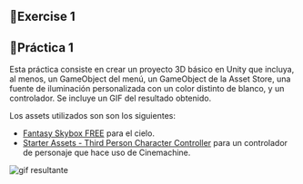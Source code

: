 ## 🦍Exercise 1


## 🐒Práctica 1
Esta práctica consiste en crear un proyecto 3D básico en Unity que incluya, al menos, un GameObject del menú, un GameObject de la Asset Store, una fuente de iluminación personalizada con un color distinto de blanco, y un controlador. Se incluye un GIF del resultado obtenido.

Los assets utilizados son son los siguientes:
- [Fantasy Skybox FREE](https://assetstore.unity.com/packages/2d/textures-materials/sky/fantasy-skybox-free-18353) para el cielo.
- [Starter Assets - Third Person Character Controller](https://assetstore.unity.com/packages/essentials/starter-assets-third-person-character-controller-196526) para un controlador de personaje que hace uso de Cinemachine. 

![gif resultante](../gif.gif)

